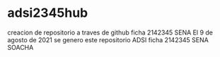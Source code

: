 # adsi2345hub
creacion de repositorio a traves de github ficha 2142345 SENA
El 9 de agosto de 2021 se genero este repositorio ADSI ficha 2142345 SENA SOACHA
